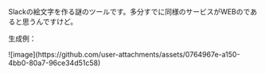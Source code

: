Slackの絵文字を作る謎のツールです。多分すでに同様のサービスがWEBのであると思うんですけど。

生成例：
<p align="center>
![image](https://github.com/user-attachments/assets/d0ee003e-cb2c-4c17-b98f-bbaa7628bf50)
  </p>


起動方法
　jarなので、いい感じに起動してください！<br>
  Windows64ビットならexec.batから起動できると思う！<br>
　Macは動作未確認！頑張れ！<br>
 
使い方：
　いい感じに設定してボタンを押すだけ！！！
　ヒント：背景を透明にするにはRGBタブで透明度（アルファ）を設定してね！
 
<p align="center>
![image](https://github.com/user-attachments/assets/0764967e-a150-4bb0-80a7-96ce34d51c58)

  </p>
